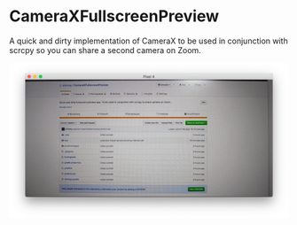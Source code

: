# CameraXFullscreenPreview

A quick and dirty implementation of CameraX to be used in conjunction with scrcpy so you can share a second camera on Zoom.

![](screenshot.png)